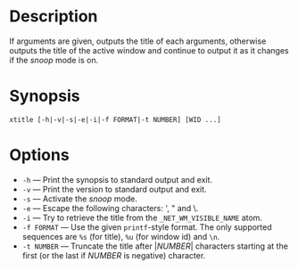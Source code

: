 # Description
If arguments are given, outputs the title of each arguments, otherwise outputs the title of the active window and continue to output it as it changes if the *snoop* mode is on.

# Synopsis
	xtitle [-h|-v|-s|-e|-i|-f FORMAT|-t NUMBER] [WID ...]

# Options
- `-h` — Print the synopsis to standard output and exit.
- `-v` — Print the version to standard output and exit.
- `-s` — Activate the *snoop* mode.
- `-e` — Escape the following characters: ', " and \\.
- `-i` — Try to retrieve the title from the `_NET_WM_VISIBLE_NAME` atom.
- `-f FORMAT` — Use the given `printf`-style format. The only supported sequences are `%s` (for title), `%u` (for window id) and `\n`.
- `-t NUMBER` — Truncate the title after |*NUMBER*| characters starting at the first (or the last if *NUMBER* is negative) character.
